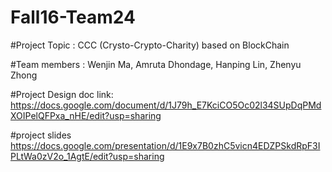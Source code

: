 # Fall16-Team24

#Project Topic : CCC (Crysto-Crypto-Charity) based on BlockChain

#Team members :
Wenjin Ma,
Amruta Dhondage,
Hanping Lin,
Zhenyu Zhong

#Project Design doc link:
https://docs.google.com/document/d/1J79h_E7KciCO5Oc02l34SUpDqPMdXOIPelQFPxa_nHE/edit?usp=sharing

#project slides
https://docs.google.com/presentation/d/1E9x7B0zhC5vicn4EDZPSkdRpF3IPLtWa0zV2o_1AgtE/edit?usp=sharing
